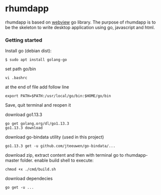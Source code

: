 # rhumdapp

rhumdapp is based on [webview](https://github.com/zserge/webview) go library.
The purpose of rhumdapp is to be the skeleton to write desktop application using go, javascript and html.

### Getting started

Install go (debian dist):
```
$ sudo apt install golang-go
```

set path go/bin
```
vi .bashrc
```
at the end of file add follow line
```
export PATH=$PATH:/usr/local/go/bin:$HOME/go/bin
```
Save, quit terminal and reopen it

download go1.13.3
```
go get golang.org/dl/go1.13.3
go1.13.3 download
```

download go-bindata utility (used in this project)
```
go1.13.3 get -u github.com/jteeuwen/go-bindata/...
```


download zip, extract content and then with terminal go to rhumdapp-master folder.
enable build shell to execute:

```
chmod +x ./cmd/build.sh
```

download dependecies
```
go get -u ...
```
